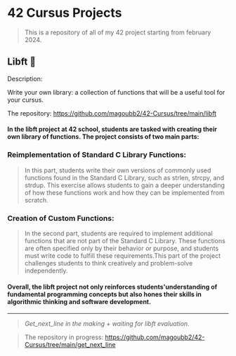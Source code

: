 # 42 Cursus Projects

>This is a repository of all of my 42 project starting from february 2024.

## Libft :book:
Description:

Write your own library: a collection of functions that will be a useful tool for your cursus.

The repository: https://github.com/magoubb2/42-Cursus/tree/main/libft

#### In the libft project at 42 school, students are tasked with creating their own library of functions. The project consists of two main parts:
### Reimplementation of Standard C Library Functions:

>In this part, students write their own versions of commonly used functions found in the Standard C Library, such as strlen, strcpy, and strdup. This exercise allows students to gain a deeper understanding of how these functions work and how they can be implemented from scratch.

### Creation of Custom Functions:

>In the second part, students are required to implement additional functions that are not part of the Standard C Library. These functions are often specified only by their behavior or purpose, and students must write code to fulfill these requirements.This part of the project challenges students to think creatively and problem-solve independently.

#### Overall, the libft project not only reinforces students'understanding of fundamental programming concepts but also hones their skills in algorithmic thinking and software development.
---------------------------------------------------------------
>_Get_next_line in the making + waiting for libft evaluation._

>The repository in progress: https://github.com/magoubb2/42-Cursus/tree/main/get_next_line
